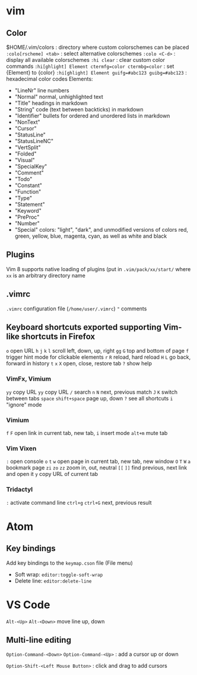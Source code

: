 # vim
## Color
$HOME/.vim/colors : directory where custom colorschemes can be placed
`:colo[rscheme] <tab>` : select alternative colorschemes
`:colo <C-d>` : display all available colorschemes
`:hi clear` : clear custom color commands
`:hi[ghlight] Element ctermfg=color ctermbg=color` : set {Element} to {color}
`:hi[ghlight] Element guifg=#abc123 guibg=#abc123` : hexadecimal color codes
Elements:
  - "LineNr" line numbers
  - "Normal" normal, unhighlighted text
  - "Title"  headings in markdown
  - "String" code (text between backticks) in markdown
  - "Identifier" bullets for ordered and unordered lists in markdown
  - "NonText"
  - "Cursor"
  - "StatusLine"
  - "StatusLineNC"
  - "VertSplit"
  - "Folded"
  - "Visual"
  - "SpecialKey"
  - "Comment"
  - "Todo"
  - "Constant"
  - "Function"
  - "Type"
  - "Statement"
  - "Keyword"
  - "PreProc"
  - "Number"
  - "Special"
colors: "light", "dark", and unmodified versions of colors red, green, yellow, blue, magenta, cyan, as well as white and black

## Plugins
Vim 8 supports native loading of plugins (put in `.vim/pack/xx/start/` where `xx` is an arbitrary directory name

## .vimrc
`.vimrc` configuration file (`/home/user/.vimrc`)
`"` comments

## Keyboard shortcuts exported supporting Vim-like shortcuts in Firefox
  `o` open URL
  `h` `j` `k` `l` scroll left, down, up, right
  `gg` `G` top and bottom of page
  `f` trigger hint mode for clickable elements
  `r` `R` reload, hard reload
  `H` `L` go back, forward in history
  `t` `x` `X` open, close, restore tab
  `?` show help

### VimFx, Vimium
  `yy` copy URL
  `yy` copy URL
  `/` search
  `n` `N` next, previous match
  `J` `K` switch between tabs
  `space` `shift+space` page up, down
  `?` see all shortcuts
  `i` "ignore" mode

### Vimium
  `f` `F` open link in current tab, new tab, 
  `i` insert mode
  `alt+m` mute tab

### Vim Vixen
  `:` open console
  `o` `t` `w` open page in current tab, new tab, new window
  `O` `T` `W`
  `a` bookmark page
  `zi` `zo` `zz` zoom in, out, neutral
  `[[` `]]` find previous, next link and open it
  `y` copy URL of current tab
### Tridactyl
  `:` activate command line
  `ctrl+g` `ctrl+G` next, previous result

# Atom

## Key bindings
Add key bindings to the `keymap.cson` file (File menu)
- Soft wrap: `editor:toggle-soft-wrap`
- Delete line: `editor:delete-line`

# VS Code
`Alt-<Up>` `Alt-<Down>` move line up, down

## Multi-line editing
`Option-Command-<Down>` `Option-Command-<Up>`
: add a cursor up or down

`Option-Shift-<Left Mouse Button>`
: click and drag to add cursors
